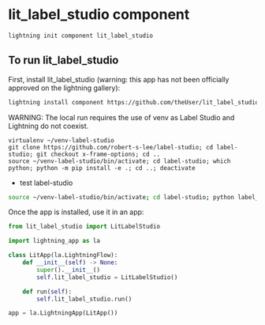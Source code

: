 # lit_label_studio component


```bash
lightning init component lit_label_studio
```

## To run lit_label_studio

First, install lit_label_studio (warning: this app has not been officially approved on the lightning gallery):

```bash
lightning install component https://github.com/theUser/lit_label_studio
```

WARNING: The local run requires the use of venv as Label Studio and Lightning do not coexist.
```
virtualenv ~/venv-label-studio 
git clone https://github.com/robert-s-lee/label-studio; cd label-studio; git checkout x-frame-options; cd ..
source ~/venv-label-studio/bin/activate; cd label-studio; which python; python -m pip install -e .; cd ..; deactivate
```

- test label-studio
```bash
source ~/venv-label-studio/bin/activate; cd label-studio; python label_studio/manage.py migrate; python label_studio/manage.py runserver; cd ..; deactivate
```

Once the app is installed, use it in an app:

```python
from lit_label_studio import LitLabelStudio

import lightning_app as la

class LitApp(la.LightningFlow):
    def __init__(self) -> None:
        super().__init__()
        self.lit_label_studio = LitLabelStudio()

    def run(self):
        self.lit_label_studio.run()

app = la.LightningApp(LitApp())
```


